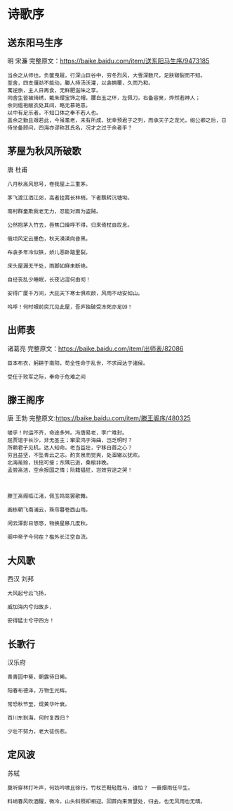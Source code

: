 # 诗歌序

## 送东阳马生序
明 宋濂
完整原文：<https://baike.baidu.com/item/送东阳马生序/9473185>
```
当余之从师也，负箧曳屣，行深山巨谷中，穷冬烈风，大雪深数尺，足肤皲裂而不知。
至舍，四支僵劲不能动，媵人持汤沃灌，以衾拥覆，久而乃和。
寓逆旅，主人日再食，无鲜肥滋味之享。
同舍生皆被绮绣，戴朱缨宝饰之帽，腰白玉之环，左佩刀，右备容臭，烨然若神人；
余则缊袍敝衣处其间，略无慕艳意。
以中有足乐者，不知口体之奉不若人也。
盖余之勤且艰若此，今虽耄老，未有所成，犹幸预君子之列，而承天子之宠光，缀公卿之后，日侍坐备顾问，四海亦谬称其氏名，况才之过于余者乎？
```

## 茅屋为秋风所破歌
唐 杜甫
```
八月秋高风怒号，卷我屋上三重茅。

茅飞渡江洒江郊，高者挂罥长林梢，下者飘转沉塘坳。

南村群童欺我老无力，忍能对面为盗贼。

公然抱茅入竹去，唇焦口燥呼不得，归来倚杖自叹息。

俄顷风定云墨色，秋天漠漠向昏黑。

布衾多年冷似铁，娇儿恶卧踏里裂。

床头屋漏无干处，雨脚如麻未断绝。

自经丧乱少睡眠，长夜沾湿何由彻！

安得广厦千万间，大庇天下寒士俱欢颜，风雨不动安如山。

呜呼！何时眼前突兀见此屋，吾庐独破受冻死亦足⒇！
```

## 出师表
诸葛亮
完整原文：<https://baike.baidu.com/item/出师表/82086>
```
臣本布衣，躬耕于南阳，苟全性命于乱世，不求闻达于诸侯。

受任于败军之际，奉命于危难之间
```

## 滕王阁序
唐 王勃
完整原文:<https://baike.baidu.com/item/滕王阁序/480325>
```
嗟乎！时运不齐，命途多舛。冯唐易老，李广难封。
屈贾谊于长沙，非无圣主；窜梁鸿于海曲，岂乏明时？
所赖君子见机，达人知命。老当益壮，宁移白首之心？
穷且益坚，不坠青云之志。酌贪泉而觉爽，处涸辙以犹欢。
北海虽赊，扶摇可接；东隅已逝，桑榆非晚。
孟尝高洁，空余报国之情；阮籍猖狂，岂效穷途之哭！



滕王高阁临江渚，佩玉鸣鸾罢歌舞。

画栋朝飞南浦云，珠帘暮卷西山雨。

闲云潭影日悠悠，物换星移几度秋。

阁中帝子今何在？槛外长江空自流。
```

## 大风歌

西汉 刘邦

```
大风起兮云飞扬，

威加海内兮归故乡，

安得猛士兮守四方！
```

## 长歌行

汉乐府

```
青青园中葵，朝露待日晞。

阳春布德泽，万物生光辉。

常恐秋节至，焜黄华叶衰。

百川东到海，何时复西归？

少壮不努力，老大徒伤悲。 
```

## 定风波 

苏轼
```
莫听穿林打叶声，何妨吟啸且徐行。竹杖芒鞋轻胜马，谁怕？ 一蓑烟雨任平生。

料峭春风吹酒醒，微冷，山头斜照却相迎。回首向来萧瑟处，归去，也无风雨也无晴。
```